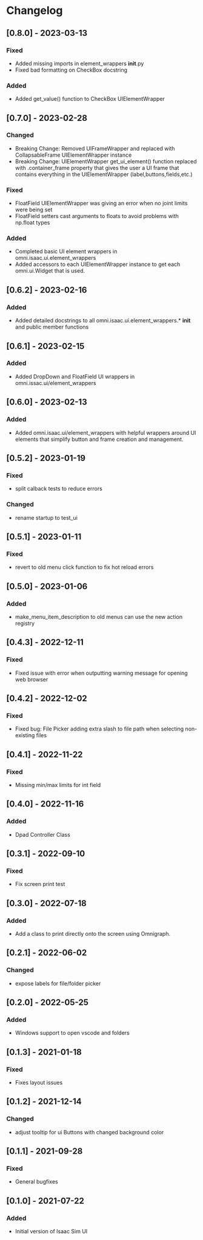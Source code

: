 # Changelog

## [0.8.0] - 2023-03-13
### Fixed
- Added missing imports in element_wrappers __init__.py
- Fixed bad formatting on CheckBox docstring

### Added
- Added get_value() function to CheckBox UIElementWrapper

## [0.7.0] - 2023-02-28

### Changed
- Breaking Change: Removed UIFrameWrapper and replaced with CollapsableFrame UIElementWrapper instance
- Breaking Change: UIElementWrapper get_ui_element() function replaced with .container_frame property that
    gives the user a UI frame that contains everything in the UIElementWrapper (label,buttons,fields,etc.)

### Fixed
- FloatField UIElementWrapper was giving an error when no joint limits were being set
- FloatField setters cast arguments to floats to avoid problems with np.float types

### Added
- Completed basic UI element wrappers in omni.isaac.ui.element_wrappers
- Added accessors to each UIElementWrapper instance to get each omni.ui.Widget that is used.

## [0.6.2] - 2023-02-16

### Added
- Added detailed docstrings to all omni.isaac.ui.element_wrappers.* __init__ and public member functions

## [0.6.1] - 2023-02-15

### Added
- Added DropDown and FloatField UI wrappers in omni.issac.ui/element_wrappers

## [0.6.0] - 2023-02-13

### Added
- Added omni.isaac.ui/element_wrappers with helpful wrappers around UI elements that simplify button and frame creation and management.

## [0.5.2] - 2023-01-19

### Fixed
- split calback tests to reduce errors
### Changed
- rename startup to test_ui

## [0.5.1] - 2023-01-11

### Fixed
- revert to old menu click function to fix hot reload errors

## [0.5.0] - 2023-01-06

### Added
- make_menu_item_description to old menus can use the new action registry

## [0.4.3] - 2022-12-11
### Fixed
- Fixed issue with error when outputting warning message for opening web browser

## [0.4.2] - 2022-12-02
### Fixed
- Fixed bug: File Picker adding extra slash to file path when selecting non-existing files

## [0.4.1] - 2022-11-22
### Fixed
- Missing min/max limits for int field

## [0.4.0] - 2022-11-16
### Added
- Dpad Controller Class

## [0.3.1] - 2022-09-10
### Fixed
- Fix screen print test

## [0.3.0] - 2022-07-18
### Added
- Add a class to print directly onto the screen using Omnigraph.

## [0.2.1] - 2022-06-02
### Changed
- expose labels for file/folder picker

## [0.2.0] - 2022-05-25
### Added
- Windows support to open vscode and folders

## [0.1.3] - 2021-01-18
### Fixed
- Fixes layout issues

## [0.1.2] - 2021-12-14
### Changed
- adjust tooltip for ui Buttons with changed background color

## [0.1.1] - 2021-09-28
### Fixed
- General bugfixes

## [0.1.0] - 2021-07-22

### Added
- Initial version of Isaac Sim UI
